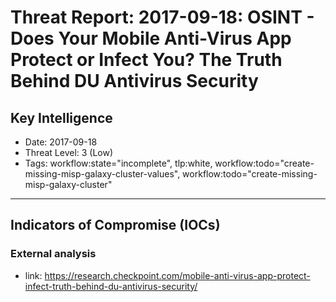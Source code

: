 # Threat Report: 2017-09-18: OSINT - Does Your Mobile Anti-Virus App Protect or Infect You? The Truth Behind DU Antivirus Security


## Key Intelligence
* Date: 2017-09-18
* Threat Level: 3 (Low)
* Tags: workflow:state="incomplete", tlp:white, workflow:todo="create-missing-misp-galaxy-cluster-values", workflow:todo="create-missing-misp-galaxy-cluster"

---

## Indicators of Compromise (IOCs)
### External analysis
* link: https://research.checkpoint.com/mobile-anti-virus-app-protect-infect-truth-behind-du-antivirus-security/

